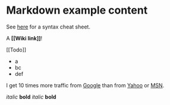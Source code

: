 
# Markdown example content #

See [here](http://daringfireball.net/projects/markdown/dingus) for a syntax cheat sheet.

A **[[Wiki link]]**!

[[Todo]]

* a
* bc
* def

I get 10 times more traffic from [Google][] than from
[Yahoo][] or [MSN][].

  [google]: http://google.com/        "Google"
  [yahoo]:  http://search.yahoo.com/  "Yahoo Search"
  [msn]:    http://search.msn.com/    "MSN Search"

*italic*   **bold**
_italic_   __bold__
